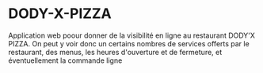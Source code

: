 # DODY-X-PIZZA
Application web poour donner de la visibilité en ligne au restaurant DODY'X PIZZA. On peut y voir donc un certains nombres de services offerts par le restaurant, des menus, les heures d'ouverture et de fermeture, et éventuellement la commande ligne
